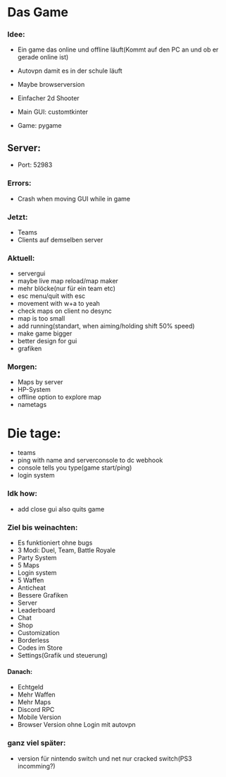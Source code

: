 # Das Game
### Idee:
- Ein game das online und offline läuft(Kommt auf den PC an und ob er gerade online ist)
- Autovpn damit es in der schule läuft
- Maybe browserversion

- Einfacher 2d Shooter
- Main GUI: customtkinter
- Game: pygame

## Server:
- Port: 52983

### Errors:
- Crash when moving GUI while in game

### Jetzt:
- Teams
- Clients auf demselben server


### Aktuell:
- servergui
- maybe live map reload/map maker
- mehr blöcke(nur für ein team etc)
- esc menu/quit with esc
- movement with w+a to yeah
- check maps on client no desync
- map is too small
- add running(standart, when aiming/holding shift 50% speed) 
- make game bigger
- better design for gui
- grafiken

### Morgen:
- Maps by server
- HP-System
- offline option to explore map
- nametags

# Die tage:
- teams
- ping with name and serverconsole to dc webhook
- console tells you type(game start/ping)
- login system


### Idk how:
- add close gui also quits game


### Ziel bis weinachten:
- Es funktioniert ohne bugs
- 3 Modi: Duel, Team, Battle Royale
- Party System
- 5 Maps
- Login system
- 5 Waffen
- Anticheat
- Bessere Grafiken
- Server
- Leaderboard
- Chat
- Shop
- Customization
- Borderless
- Codes im Store
- Settings(Grafik und steuerung)


#### Danach:
- Echtgeld
- Mehr Waffen
- Mehr Maps
- Discord RPC
- Mobile Version
- Browser Version ohne Login mit autovpn


### ganz viel später:
- version für nintendo switch und net nur cracked switch(PS3 incomming?)
